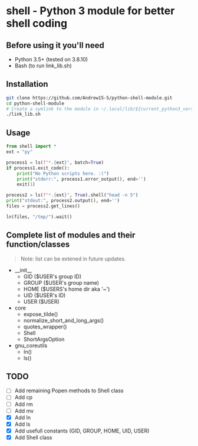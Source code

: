 # shell - Python 3 module for better shell coding

## Before using it you'll need

* Python 3.5+ (tested on 3.8.10)
* Bash (to run link_lib.sh)

## Installation

```bash
git clone https://github.com/Andrew15-5/python-shell-module.git
cd python-shell-module
# Create a symlink to the module in ~/.local/lib/${current_python3_version}/site-packages/
./link_lib.sh
```

## Usage

```python
from shell import *
ext = "py"

process1 = ls(f"*.{ext}", batch=True)
if process1.exit_code():
    print("No Python scripts here. :(")
    print("stderr:", process1.error_output(), end='')
    exit(1)

process2 = ls(f"*.{ext}", True).shell("head -n 5")
print("stdout:", process2.output(), end='')
files = process2.get_lines()

ln(files, "/tmp/").wait()
```

## Complete list of modules and their function/classes

>Note: list can be extened in future updates.

* \_\_init__
  * GID   ($USER's group ID)
  * GROUP ($USER's group name)
  * HOME  ($USERS's home dir aka '~')
  * UID   ($USER's ID)
  * USER  ($USER)
* core
  * expose_tilde()
  * normalize_short_and_long_args()
  * quotes_wrapper()
  * Shell
  * ShortArgsOption
* gnu_coreutils
  * ln()
  * ls()

## TODO

* [ ] Add remaining Popen methods to Shell class
* [ ] Add cp
* [ ] Add rm
* [ ] Add mv
* [x] Add ln
* [x] Add ls
* [x] Add usefull constants (GID, GROUP, HOME, UID, USER)
* [x] Add Shell class
